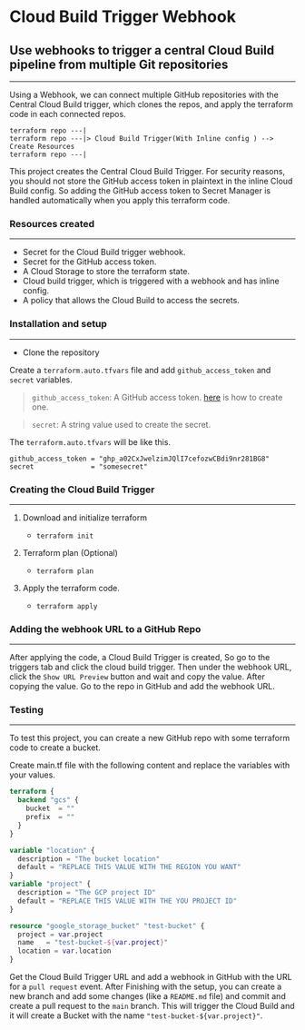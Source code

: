 # Cloud Build Trigger Webhook

## Use webhooks to trigger a central Cloud Build pipeline from multiple Git repositories
---
Using a Webhook, we can connect multiple GitHub repositories with the Central Cloud Build trigger, which clones the repos, and apply the terraform code in each connected repos.
```
terraform repo ---|
terraform repo ---|> Cloud Build Trigger(With Inline config ) --> Create Resources 
terraform repo ---|
```

This project creates the Central Cloud Build Trigger. For security reasons, you should not store the GitHub access token in plaintext in the inline Cloud Build config. So adding the GitHub access token to Secret Manager is handled automatically when you apply this terraform code.

### Resources created
---
- Secret for the Cloud Build trigger webhook.
- Secret for the GitHub access token.
- A Cloud Storage to store the terraform state.
- Cloud build trigger, which is triggered with a webhook and has inline config.
- A policy that allows the Cloud Build to access the secrets.

### Installation and setup
---
- Clone the repository

Create a `terraform.auto.tfvars` file and add `github_access_token` and `secret` variables.

> `github_access_token`: A GitHub access token. [here](https://docs.github.com/en/enterprise-server@3.4/authentication/keeping-your-account-and-data-secure/creating-a-personal-access-token) is how to create one.

> `secret`: A string value used to create the secret.


The `terraform.auto.tfvars` will be like this.
```
github_access_token = "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"
secret              = "somesecret"
```

### Creating the Cloud Build Trigger
---

1. Download and initialize terraform
    - `terraform init`

2. Terraform plan (Optional)
    - `terraform plan`

3. Apply the terraform code.
    - `terraform apply`

### Adding the webhook URL to a GitHub Repo
---

After applying the code, a Cloud Build Trigger is created, So go to the triggers tab and click the cloud build trigger. Then under the webhook URL, click the `Show URL Preview` button and wait and copy the value. After copying the value. Go to the repo in GitHub and add the webhook URL.

### Testing
---
To test this project, you can create a new GitHub repo with some terraform code to create a bucket.

Create main.tf file with the following content and replace the variables with your values.
```terraform
terraform {
  backend "gcs" {
    bucket  = ""
    prefix  = ""
  }
}

variable "location" {
  description = "The bucket location"
  default = "REPLACE THIS VALUE WITH THE REGION YOU WANT"
}
variable "project" {
  description = "The GCP project ID"
  default = "REPLACE THIS VALUE WITH THE YOU PROJECT ID"
}

resource "google_storage_bucket" "test-bucket" {
  project = var.project
  name   = "test-bucket-${var.project}"
  location = var.location
}
```

Get the Cloud Build Trigger URL  and add a webhook in GitHub with the URL for a `pull request` event.
After Finishing with the setup, you can create a new branch and add some changes (like a `README.md` file) and commit and create a pull request to the `main` branch. This will trigger the Cloud Build and it will create a Bucket with the name `"test-bucket-${var.project}"`.